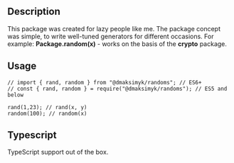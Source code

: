 ## Description
This package was created for lazy people like me. The package concept was simple, to write well-tuned generators for different occasions.
For example: **Package.random(x)** - works on the basis of the **crypto** package.  
## Usage

    // import { rand, random } from "@dmaksimyk/randoms"; // ES6+
    // const { rand, random } = require("@dmaksimyk/randoms"); // ES5 and below
	
	rand(1,23); // rand(x, y)
	random(100); // random(x)
## Typescript
TypeScript support out of the box.